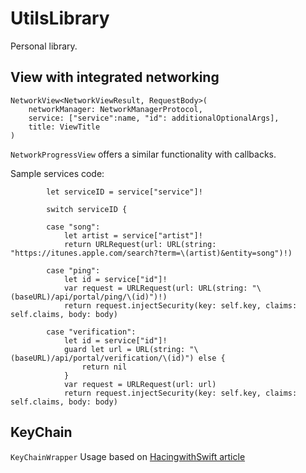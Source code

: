 # UtilsLibrary

Personal library.


## View with integrated networking

```
NetworkView<NetworkViewResult, RequestBody>(
    networkManager: NetworkManagerProtocol, 
    service: ["service":name, "id": additionalOptionalArgs], 
    title: ViewTitle
)
```

`NetworkProgressView` offers a similar functionality with callbacks.

Sample services code: 

```
        let serviceID = service["service"]!
        
        switch serviceID {
        
        case "song":
            let artist = service["artist"]!
            return URLRequest(url: URL(string: "https://itunes.apple.com/search?term=\(artist)&entity=song")!)
            
        case "ping":
            let id = service["id"]!
            var request = URLRequest(url: URL(string: "\(baseURL)/api/portal/ping/\(id)")!)
            return request.injectSecurity(key: self.key, claims: self.claims, body: body)
            
        case "verification":
            let id = service["id"]!
            guard let url = URL(string: "\(baseURL)/api/portal/verification/\(id)") else {
                return nil
            }
            var request = URLRequest(url: url)
            return request.injectSecurity(key: self.key, claims: self.claims, body: body)
```


## KeyChain

`KeyChainWrapper` Usage based on [HacingwithSwift article](https://www.hackingwithswift.com/read/28/3/writing-somewhere-safe-the-ios-keychain)

